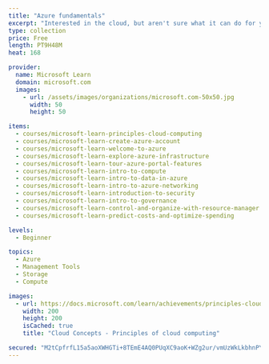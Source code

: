 ```yaml
---
title: "Azure fundamentals"
excerpt: "Interested in the cloud, but aren't sure what it can do for you? This path is the place to start."
type: collection
price: Free
length: PT9H48M
heat: 168

provider:
  name: Microsoft Learn
  domain: microsoft.com
  images:
    - url: /assets/images/organizations/microsoft.com-50x50.jpg
      width: 50
      height: 50

items:
  - courses/microsoft-learn-principles-cloud-computing
  - courses/microsoft-learn-create-azure-account
  - courses/microsoft-learn-welcome-to-azure
  - courses/microsoft-learn-explore-azure-infrastructure
  - courses/microsoft-learn-tour-azure-portal-features
  - courses/microsoft-learn-intro-to-compute
  - courses/microsoft-learn-intro-to-data-in-azure
  - courses/microsoft-learn-intro-to-azure-networking
  - courses/microsoft-learn-introduction-to-security
  - courses/microsoft-learn-intro-to-governance
  - courses/microsoft-learn-control-and-organize-with-resource-manager
  - courses/microsoft-learn-predict-costs-and-optimize-spending

levels:
  - Beginner

topics:
  - Azure
  - Management Tools
  - Storage
  - Compute

images:
  - url: https://docs.microsoft.com/learn/achievements/principles-cloud-computing-social.png
    width: 200
    height: 200
    isCached: true
    title: "Cloud Concepts - Principles of cloud computing"

secured: "M2tCpfrfL15a5aoXWHGTi+8TEmE4AQ0PUqXC9aoK+WZg2ur/vmUzWkLkbhnPYwN8tkZew/46CkmgOFmzN29C/N0Fx38l4EF19lG2TdValuxDmn0pAWSd5lBPMQ11JgKA9800VO0NALLn/VWEk33HrdBxX+f9llVHihC/xhkaJlUYcpIPUitlK7o6TTNuiDv7jTc+UKxrMdC0lmtzhHH9/aFt2/YhyjS1iVIdjXPqRJfoz8D5HhVOy9D9zHO49/TShTnCaYVB9b5R4xSEqRphKrV06O9aw35EWC3lLVfppok2pd5Hnm4QvYcFsSkd3K+wrs28h2AwgaPXqQQc+LKrJQ==;FK0JDNN5bNqZOMpYkwFQaA=="
---
```


